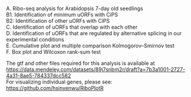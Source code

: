 A. Ribo-seq analysis for Arabidopsis 7-day old seedlings  
B1. Identification of minimum uORFs with CiPS    
B2: Identification of other uORFs with CiPS  
C. Identification of uORFs that overlap with each other   
D. Identification of uORFs that are regulated by alternative splicing in our experimental conditions  
E. Cumulative plot and multiple comparison Kolmogorov–Smirnov test   
F. Box plot and Wilcoxon rank-sum test  

The gtf and other files required for this analysis is available at 
https://data.mendeley.com/datasets/89j7snbm2r/draft?a=7b3a1001-2727-4a31-8ae5-784337dcc582  
For visualizing individual genes, please see: https://github.com/hsinyenwu/RiboPlotR
